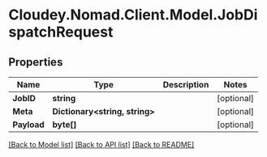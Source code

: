 # Cloudey.Nomad.Client.Model.JobDispatchRequest

## Properties

Name | Type | Description | Notes
------------ | ------------- | ------------- | -------------
**JobID** | **string** |  | [optional] 
**Meta** | **Dictionary&lt;string, string&gt;** |  | [optional] 
**Payload** | **byte[]** |  | [optional] 

[[Back to Model list]](../README.md#documentation-for-models) [[Back to API list]](../README.md#documentation-for-api-endpoints) [[Back to README]](../README.md)

